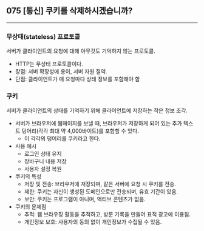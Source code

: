 ## 075 [통신] 쿠키를 삭제하시겠습니까?

---

### 무상태(stateless) 프로토콜
서버가 클라이언트의 요청에 대해 아무것도 기억하지 않는 프로토콜.
- HTTP는 무상태 프로토콜이다.
- 장점: 서버 확장성에 용이, 서버 자원 절약.
- 단점: 클라이언트가 매 요청마다 상태 정보를 포함해야 함

### 쿠키
서버가 클라이언트의 상태를 기억하기 위해 클라이언트에 저장하는 작은 정보 조각.
- 서버가 브라우저에 웹페이지를 보낼 때, 브라우저가 저장하게 되어 있는 추가 텍스트 덩어리(각각 최대 약 4,000바이트)를 포함할 수 있다.
    - 이 각각의 덩어리를 쿠키라고 한다.
- 사용 예시
    - 로그인 상태 유지
    - 장바구니 내용 저장
    - 사용자 설정 복원
- 쿠키의 특성
    - 저장 및 전송: 브라우저에 저장되며, 같은 서버에 요청 시 쿠키를 전송.
    - 제한: 쿠키는 자신이 생성된 도메인으로만 전송되며, 유효 기간이 있음.
    - 보안: 쿠키는 프로그램이 아니며, 액티브 콘텐츠가 없음.
- 쿠키의 문제점
    - 추적: 웹 브라우징 활동을 추적하고, 방문 기록을 만들어 표적 광고에 이용됨.
    - 개인정보 보호: 사용자의 동의 없이 개인정보가 수집될 수 있음.